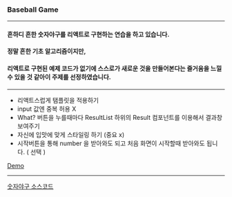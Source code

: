 ### Baseball Game

---

#### 흔하디 흔한 숫자야구를 리액트로 구현하는 연습을 하고 있습니다.

#### 정말 흔한 기초 알고리즘이지만,

#### 리액트로 구현된 예제 코드가 없기에 스스로가 새로운 것을 만들어본다는 즐거움을 느낄 수 있을 것 같아이 주제를 선정하였습니다.

---

- 리액트스럽게 탬플릿을 적용하기
- input 값엔 중복 허용 X
- What? 버튼을 누를때마다 ResultList 하위의 Result 컴포넌트를 이용해서 결과창 보여주기
- 자신에 입맛에 맞게 스타일링 하기 (중요 x)
- 시작버튼을 통해 number 을 받아와도 되고 처음 화면이 시작할때 받아와도 됩니다. ( 선택 )

[Demo](https://kyun92.github.io/react_baseballGame/)

---
[숫자야구 소스코드](https://www.zerocho.com/category/JavaScript/post/573469602f5a261700434e03)
